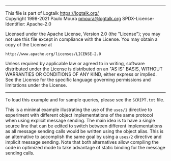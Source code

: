 ________________________________________________________________________

This file is part of Logtalk <https://logtalk.org/>  
Copyright 1998-2021 Paulo Moura <pmoura@logtalk.org>
SPDX-License-Identifier: Apache-2.0

Licensed under the Apache License, Version 2.0 (the "License");
you may not use this file except in compliance with the License.
You may obtain a copy of the License at

    http://www.apache.org/licenses/LICENSE-2.0

Unless required by applicable law or agreed to in writing, software
distributed under the License is distributed on an "AS IS" BASIS,
WITHOUT WARRANTIES OR CONDITIONS OF ANY KIND, either express or implied.
See the License for the specific language governing permissions and
limitations under the License.
________________________________________________________________________


To load this example and for sample queries, please see the `SCRIPT.txt`
file.

This is a minimal example illustrating the use of the `uses/1` directive
to experiment with different object implementations of the same protocol
when using explicit message sending. The main idea is to have a single
source line that can be edited to switch between different implementations
as all message sending calls would be written using the object alias.
This is an alternative to accomplish the same goal by using a `uses/2`
directive and implicit message sending. Note that both alternatives allow
compiling the code in optimized mode to take advantage of static binding
for the message sending calls.
